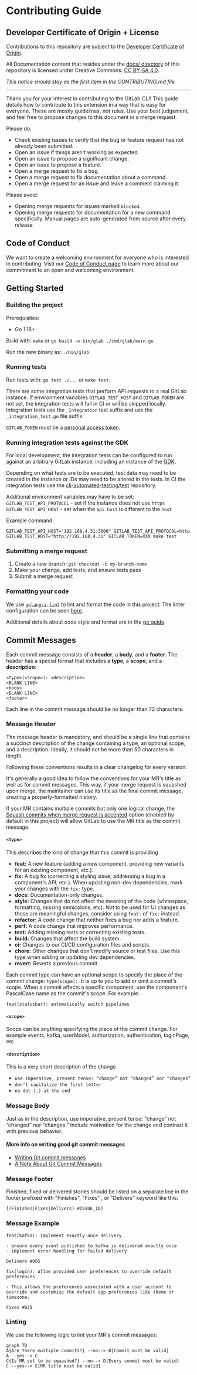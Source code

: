 # Contributing Guide

## Developer Certificate of Origin + License

Contributions to this repository are subject to the [Developer Certificate of Origin](https://docs.gitlab.com/ee/legal/developer_certificate_of_origin.html#developer-certificate-of-origin-version-11).

All Documentation content that resides under the [docs/ directory](/docs) of this
repository is licensed under Creative Commons:
[CC BY-SA 4.0](https://creativecommons.org/licenses/by-sa/4.0/).

_This notice should stay as the first item in the CONTRIBUTING.md file._

---

Thank you for your interest in contributing to the GitLab CLI! This guide details how to contribute
to this extension in a way that is easy for everyone. These are mostly guidelines, not rules.
Use your best judgement, and feel free to propose changes to this document in a merge request.

Please do:

- Check existing issues to verify that the bug or feature request has not already been submitted.
- Open an issue if things aren't working as expected.
- Open an issue to propose a significant change.
- Open an issue to propose a feature.
- Open a merge request to fix a bug.
- Open a merge request to fix documentation about a command.
- Open a merge request for an issue and leave a comment claiming it.

Please avoid:

- Opening merge requests for issues marked `blocked`.
- Opening merge requests for documentation for a new command specifically. Manual pages are auto-generated from source after every release

## Code of Conduct

We want to create a welcoming environment for everyone who is interested in contributing. Visit our [Code of Conduct page](https://about.gitlab.com/community/contribute/code-of-conduct/) to learn more about our commitment to an open and welcoming environment.

## Getting Started

### Building the project

Prerequisites:

- Go 1.18+

Build with: `make` or `go build -o bin/glab ./cmd/glab/main.go`

Run the new binary as: `./bin/glab`

### Running tests

Run tests with: `go test ./...` or `make test`.

There are some integration tests that perform API requests to a real GitLab instance.
If environment variables `GITLAB_TEST_HOST` and `GITLAB_TOKEN` are not set, the integration tests will fail in CI or will be skipped locally.
Integration tests use the `_Integration` test suffix and use the `_integration_test.go` file suffix.

`GITLAB_TOKEN` must be a
[personal access token](https://docs.gitlab.com/ee/user/profile/personal_access_tokens.html).

### Running integration tests against the GDK

For local development, the integration tests can be configured to run against an arbitrary GitLab instance, including an instance of the [GDK](https://gitlab.com/gitlab-org/gitlab-development-kit).

Depending on what tests are to be executed, test data may need to be created in the instance or IDs may need to be altered in the tests.
In CI the integration tests use the [cli-automated-testing/test](https://gitlab.com/cli-automated-testing/test) repository.

Additional environment variables may have to be set:
`GITLAB_TEST_API_PROTOCOL` - set if the instance does not use `https`
`GITLAB_TEST_API_HOST` - set when the `api_host` is different to the `host`

Example command:
```shell
GITLAB_TEST_API_HOST="192.168.4.31:3000" GITLAB_TEST_API_PROTOCOL=http GITLAB_TEST_HOST="http://192.168.4.31" GITLAB_TOKEN=XXX make test
```

### Submitting a merge request

1. Create a new branch: `git checkout -b my-branch-name`
1. Make your change, add tests, and ensure tests pass
1. Submit a merge request

### Formatting your code

We use [`golangci-lint`](https://golangci-lint.run/) to lint and format
the code in this project. The linter configuration can be seen
[here](https://gitlab.com/gitlab-org/cli/-/blob/main/.golangci.yml).

Additional details about code style and format are in the
[go guide](https://docs.gitlab.com/ee/development/go_guide/#code-style-and-format).

## Commit Messages

Each commit message consists of a **header**, a **body**, and a **footer**. The header has a special format that includes a **type**, a **scope**, and a **description**:

```plaintext
<type>(<scope>): <description>
<BLANK LINE>
<body>
<BLANK LINE>
<footer>
```

Each line in the commit message should be no longer than 72 characters.

### Message Header

The message header is mandatory, and should be a single line that contains a succinct description of the change containing a type, an optional scope, and a description. Ideally, it should not be more than 50 characters in length.

Following these conventions results in a clear changelog for every version.

It's generally a good idea to follow the conventions for your MR's title as well as for commit messages. This way, if your merge request is squashed upon merge, the maintainer can use its title as the final commit message, creating a properly-formatted history.

If your MR contains multiple commits but only one logical change, the [Squash commits when merge request is accepted](https://gitlab.com/help/user/project/merge_requests/squash_and_merge) option (enabled by default in this project) will allow GitLab to use the MR title as the commit message.

#### `<type>`

This describes the kind of change that this commit is providing

- **feat:** A new feature (adding a new component, providing new variants for an existing component, etc.).
- **fix:** A bug fix (correcting a styling issue, addressing a bug in a component's API, etc.).
  When updating non-dev dependencies, mark your changes with the `fix:` type.
- **docs:** Documentation-only changes.
- **style:** Changes that do not affect the meaning of the code
  (whitespace, formatting, missing semicolons, etc). _Not_ to be used for UI changes as those are
  meaningful changes, consider using `feat:` of `fix:` instead.
- **refactor:** A code change that neither fixes a bug nor adds a feature.
- **perf:** A code change that improves performance.
- **test:** Adding missing tests or correcting existing tests.
- **build:** Changes that affect the build system.
- **ci:** Changes to our CI/CD configuration files and scripts.
- **chore:** Other changes that don't modify source or test files. Use this type when adding or
  updating dev dependencies.
- **revert:** Reverts a previous commit.

Each commit type can have an optional scope to specify the place of the commit change: `type(scope):`. It is up to you to add or omit a commit's scope. When a commit affects a specific component, use the component's PascalCase name as the commit's scope. For example:

```plaintext
feat(statusbar): automatically switch pipelines
```

#### `<scope>`

Scope can be anything specifying the place of the commit change. For example events, kafka, userModel, authorization, authentication, loginPage, etc

#### `<description>`

This is a very short description of the change

- `use imperative, present tense: “change” not “changed” nor “changes”`
- `don't capitalize the first letter`
- `no dot (.) at the end`

### Message Body

Just as in the description, use imperative, present tense: “change” not “changed” nor “changes.” Include motivation for the change and contrast it with previous behavior.

#### More info on writing good git commit messages

- [Writing Git commit messages](http://365git.tumblr.com/post/3308646748/writing-git-commit-messages)
- [A Note About Git Commit Messages](http://tbaggery.com/2008/04/19/a-note-about-git-commit-messages.html)

### Message Footer

Finished, fixed or delivered stories should be listed on a separate line in the footer prefixed with "Finishes", "Fixes" , or "Delivers" keyword like this:

`[(Finishes|Fixes|Delivers) #ISSUE_ID]`

### Message Example

```shell
feat(kafka): implement exactly once delivery

- ensure every event published to kafka is delivered exactly once
- implement error handling for failed delivery

Delivers #065
```

```shell
fix(login): allow provided user preferences to override default preferences

- This allows the preferences associated with a user account to
override and customize the default app preferences like theme or timezone.

Fixes #025
```

### Linting

We use the following logic to lint your MR's commit messages:

```mermaid
graph TD
A{Are there multiple commits?} --no--> B[Commit must be valid]
A --yes--> C
C{Is MR set to be squashed?} --no--> D[Every commit must be valid]
C --yes--> E[MR title must be valid]
```
